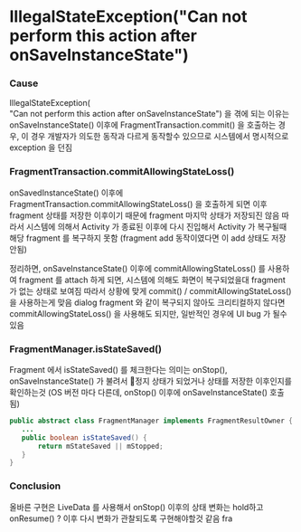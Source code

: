 



# IllegalStateException("Can not perform this action after onSaveInstanceState")

### Cause
IllegalStateException(  
        "Can not perform this action after onSaveInstanceState")
을 겪에 되는 이유는 onSaveInstanceState() 이후에 FragmentTransaction.commit() 을 호출하는 경우, 이 경우 개발자가 의도한 동작과 다르게 동작할수 있으므로 시스템에서 명시적으로exception 을 던짐

### FragmentTransaction.commitAllowingStateLoss()

onSavedInstanceState() 이후에 FragmentTransaction.commitAllowingStateLoss() 을 호출하게 되면 이후 fragment 상태를 저장한 이후이기 때문에 fragment 마지막 상태가 저장되진 않음 
따라서 시스템에 의해서 Activity 가 종료된 이후에 다시 진입해서 Activity 가 복구될때 해당 fragment 를 복구하지 못함 (fragment add 동작이였다면 이 add 상태도 저장 안됨)

정리하면, onSaveInstanceState() 이후에 commitAllowingStateLoss() 를 사용하여 fragment 를 attach 하게 되면, 시스템에 의해도 화면이 복구되었을대 fragment 가 없는 상태로 보여짐
따라서 상황에 맞게 commit() / commitAllowingStateLoss() 을 사용하는게 맞음 
dialog fragment 와 같이 복구되지 않아도 크리티컬하지 않다면 commitAllowingStateLoss() 을 사용해도 되지만, 일반적인 경우에 UI bug 가 될수 있음


### FragmentManager.isStateSaved()
Fragment 에서 isStateSaved() 를 체크한다는 의미는 
onStop(), onSaveInstanceState() 가 불려서 정지 상태가 되었거나 상태를 저장한 이후인지를 확인하는것
(OS 버전 마다 다른데, onStop() 이후에 onSaveInstanceState() 호출 됨)
 ```java 
public abstract class FragmentManager implements FragmentResultOwner {
	...
	public boolean isStateSaved() {  
		return mStateSaved || mStopped;  
	} 
}
 ```


### Conclusion
올바른 구현은 LiveData 를 사용해서 onStop() 이후의 상태 변화는 hold하고 onResume() ? 이후 다시 변화가 관찰되도록 구현해야할것 같음
fra
<!--stackedit_data:
eyJoaXN0b3J5IjpbMTMzNjk5Mzk1OSwxMTc5ODM5OTE1LDEzMT
I0MDA0MjQsLTIwMjA1MDk5NDgsMTM0Mjc5NDg2NiwtMTk3ODAy
OTAyNiwtMTIwMTYxODkwXX0=
-->